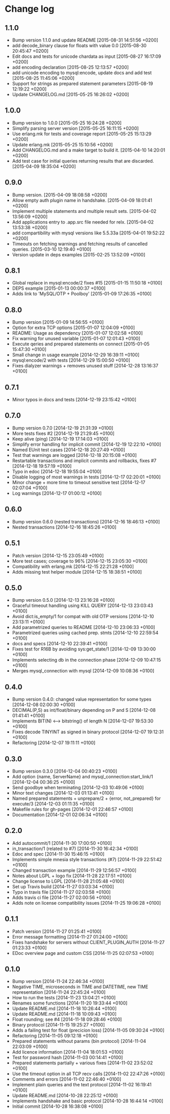 Change log
==========


1.1.0
-----
* Bump version 1.1.0 and update README [2015-08-31 14:51:56 +0200]
* add decode_binary clause for floats with value 0.0 [2015-08-30 20:45:47 +0200]
* Edit docs and tests for unicode chardata as input [2015-08-27 16:17:09 +0200]
* add encoding declaration [2015-08-25 12:13:57 +0200]
* add unicode encoding to mysql:encode, update docs and add test [2015-08-25 11:45:06 +0200]
* Support for strings as prepared statement parameters [2015-08-19 12:19:22 +0200]
* Update CHANGELOG.md [2015-05-25 16:26:02 +0200]

1.0.0
-----
* Bump version to 1.0.0 [2015-05-25 16:24:28 +0200]
* Simplify parsing server version [2015-05-25 16:11:15 +0200]
* Use erlang.mk for tests and coverage report [2015-05-25 15:13:29 +0200]
* Update erlang.mk [2015-05-25 15:10:56 +0200]
* Add CHANGELOG.md and a make target to build it. [2015-04-10 14:20:01 +0200]
* Add test case for initial queries returning results that are discarded. [2015-04-09 18:35:04 +0200]

0.9.0
-----
* Bump version. [2015-04-09 18:08:58 +0200]
* Allow empty auth plugin name in handshake. [2015-04-09 18:01:41 +0200]
* Implement multiple statements and multiple result sets. [2015-04-02 13:56:09 +0200]
* Add applications entry to .app.src file needed for relx. [2015-04-02 13:53:38 +0200]
* add compartibility with mysql versions like 5.5.33a [2015-04-01 19:52:22 +0200]
* Timeouts on fetching warnings and fetching results of cancelled queries. [2015-03-10 12:19:40 +0100]
* Version update in deps examples [2015-02-25 13:52:09 +0100]

0.8.1
-----
* Global replace in mysql:encode/2 fixes #15 [2015-01-15 11:50:18 +0100]
* DEPS example [2015-01-13 00:00:37 +0100]
* Adds link to 'MySQL/OTP + Poolboy' [2015-01-09 17:26:35 +0100]

0.8.0
-----
* Bump version [2015-01-09 14:56:55 +0100]
* Option for extra TCP options [2015-01-07 12:04:09 +0100]
* README: Usage as dependency [2015-01-07 12:02:58 +0100]
* Fix warning for unused variable [2015-01-07 12:01:43 +0100]
* Execute qeries and prepared statements on connect [2015-01-05 15:47:30 +0100]
* Small change in usage example [2014-12-29 16:39:11 +0100]
* mysql:encode/2 with tests [2014-12-29 15:00:50 +0100]
* Fixes dialyzer warnings + removes unused stuff [2014-12-28 13:16:37 +0100]

0.7.1
-----
* Minor typos in docs and tests [2014-12-19 23:15:42 +0100]

0.7.0
-----
* Bump version 0.7.0 [2014-12-19 21:31:39 +0100]
* More tests fixes #2 [2014-12-19 21:29:45 +0100]
* Keep alive (ping) [2014-12-19 17:14:03 +0100]
* Simplify error handling for implicit commit [2014-12-19 12:22:10 +0100]
* Named EUnit test cases [2014-12-18 20:27:49 +0100]
* Test that warnings are logged [2014-12-18 20:15:08 +0100]
* Restartable transactions and implicit commits and rollbacks, fixes #7 [2014-12-18 19:57:19 +0100]
* Typo in edoc [2014-12-18 19:55:04 +0100]
* Disable logging of most warnings in tests [2014-12-17 02:20:01 +0100]
* Minor change + more time to timeout sensitive test [2014-12-17 02:07:04 +0100]
* Log warnings [2014-12-17 01:00:12 +0100]

0.6.0
-----
* Bump version 0.6.0 (nested transactions) [2014-12-16 18:46:13 +0100]
* Nested transactions [2014-12-16 18:45:26 +0100]

0.5.1
-----
* Patch version [2014-12-15 23:05:49 +0100]
* More test cases; coverage to 96% [2014-12-15 23:05:30 +0100]
* Compatibility with erlang.mk [2014-12-15 22:21:28 +0100]
* Adds missing test helper module [2014-12-15 18:38:51 +0100]

0.5.0
-----
* Bump version 0.5.0 [2014-12-13 23:16:28 +0100]
* Graceful timeout handling using KILL QUERY [2014-12-13 23:03:43 +0100]
* Avoid dict:is_empty/1 for compat with old OTP versions [2014-12-10 23:13:11 +0100]
* Add parametrized queries to README [2014-12-10 23:06:33 +0100]
* Parametrized queries using cached prep. stmts [2014-12-10 22:59:54 +0100]
* docs and specs [2014-12-10 22:39:41 +0100]
* Fixes test for R16B by avoiding sys:get_state/1 [2014-12-09 13:30:00 +0100]
* Implements selecting db in the connection phase [2014-12-09 10:47:15 +0100]
* Merges mysql_connection with mysql [2014-12-09 10:08:36 +0100]

0.4.0
-----
* Bump version 0.4.0: changed value representation for some types [2014-12-08 02:00:30 +0100]
* DECIMAL(P,S) as int/float/binary depending on P and S [2014-12-08 01:41:41 +0100]
* Implements BIT(N) <--> bitstring() of length N [2014-12-07 19:53:30 +0100]
* Fixes decode TINYINT as signed in binary protocol [2014-12-07 19:12:31 +0100]
* Refactoring [2014-12-07 19:11:11 +0100]

0.3.0
-----
* Bump version 0.3.0 [2014-12-04 00:40:23 +0100]
* Add option {name, ServerName} and mysql_connection:start_link/1 [2014-12-04 00:36:25 +0100]
* Send goodbye when terminating [2014-12-03 10:49:06 +0100]
* Minor text changes [2014-12-03 01:13:41 +0100]
* Named prepared statements + unprepare/2 + {error, not_prepared} for execute/3 [2014-12-03 01:11:35 +0100]
* Makefile rules for gh-pages [2014-12-01 22:46:57 +0100]
* Documentation [2014-12-01 02:06:34 +0100]

0.2.0
-----
* Add autocommit/1 [2014-11-30 17:00:50 +0100]
* in_transaction/1 (related to #7) [2014-11-30 16:42:34 +0100]
* Edoc and spec [2014-11-30 15:46:15 +0100]
* Implements simple mnesia style transactions (#7) [2014-11-29 22:51:42 +0100]
* Changed transaction example [2014-11-29 12:56:57 +0100]
* Notes about LGPL + logo fix [2014-11-28 22:17:51 +0100]
* Change license to LGPL [2014-11-28 21:05:48 +0100]
* Set up Travis build [2014-11-27 03:03:34 +0100]
* Typo in travis file [2014-11-27 02:03:58 +0100]
* Adds travis ci file [2014-11-27 02:00:56 +0100]
* Adds note on license compatibility issues [2014-11-25 19:06:28 +0100]

0.1.1
-----
* Patch version [2014-11-27 01:25:41 +0100]
* Error message formatting [2014-11-27 01:24:00 +0100]
* Fixes handshake for servers without CLIENT_PLUGIN_AUTH [2014-11-27 01:23:33 +0100]
* EDoc overview page and custom CSS [2014-11-25 02:07:53 +0100]

0.1.0
-----
* Bump version [2014-11-24 22:46:34 +0100]
* Negative TIME, microseconds in TIME and DATETIME, new TIME representation [2014-11-24 22:45:24 +0100]
* How to run the tests [2014-11-23 13:04:21 +0100]
* Renames some functions [2014-11-20 19:33:44 +0100]
* Update README.md [2014-11-18 10:26:44 +0100]
* Update README.md [2014-11-18 10:09:43 +0100]
* Float rounding; see #4 [2014-11-18 09:28:46 +0100]
* Binary protocol [2014-11-15 19:25:27 +0100]
* Adds a failing test for float (precicion loss) [2014-11-05 09:30:24 +0100]
* Refactoring [2014-11-05 09:12:18 +0100]
* Prepared statements without params (bin protocol) [2014-11-04 22:03:09 +0100]
* Add licence information [2014-11-04 18:01:53 +0100]
* Test for password hash [2014-11-03 00:14:41 +0100]
* Prepared statements partially + various fixes [2014-11-02 23:52:02 +0100]
* Use the timeout option in all TCP recv calls [2014-11-02 22:47:26 +0100]
* Comments and errors [2014-11-02 22:46:40 +0100]
* Implement plain queries and the text protocol [2014-11-02 16:19:41 +0100]
* Update README.md [2014-10-28 22:25:12 +0100]
* Implements handshake and basic protocol [2014-10-28 16:44:14 +0100]
* Initial commit [2014-10-28 16:38:08 +0100]
